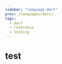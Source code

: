 ```yaml
---
sidebar: "language:dart"
prev: /languages/dart/
tags:
  - dart
  - reference
  - testing
---
```


# test

<!--
TODO: Finish this reference
TODO: Add tutorial and link to it
TODO: Add any recipes and link to them
-->
